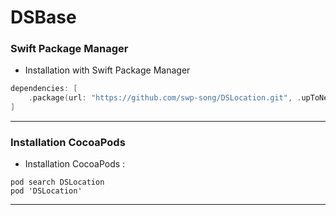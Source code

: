 # DSBase

### Swift Package Manager

* Installation with Swift Package Manager

```swift
dependencies: [
    .package(url: "https://github.com/swp-song/DSLocation.git", .upToNextMajor(from: "2.0.0"))
]
```

-----

 ### Installation CocoaPods 

 * Installation CocoaPods :

```ruyby
pod search DSLocation
pod 'DSLocation'
```

-----

